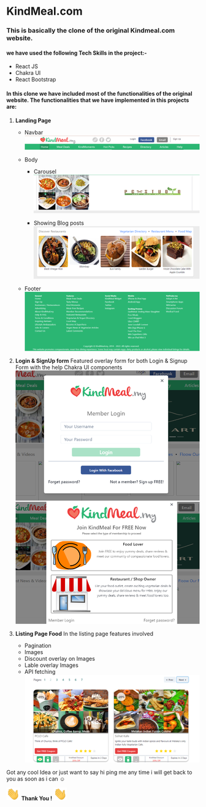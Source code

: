 # KindMeal.com
### This is basically the clone of the original Kindmeal.com website.

#### we have used the following Tech Skills in the project:-
- React JS
- Chakra UI
- React Bootstrap

#### In this clone we have included most of the functionalities of the original website. The functionalities that we have implemented in this projects are:

1. **Landing Page** 
    - Navbar
    ![Kindmeal Navbar](./readmdImages/Navbar.png)

    - Body 
        - Carousel ![Cool Carousel](./readmdImages/carousel.png)

        - Showing Blog posts ![Blog Posts](./readmdImages/blog_post.png)

    - Footer
      ![Footer](./readmdImages/footer.png)

2. **Login & SignUp form**
    Featured overlay form for both Login & Signup Form with the help Chakra UI components
    ![Login Form](./readmdImages/login.png) ![Signup Form](./readmdImages/signup.png)

3. **Listing Page Food**
    In the listing page features involved  
    - Pagination
    - Images
    - Discount overlay on Images
    - Lable overlay Images
    - API fetching
    ![Listing Page](./readmdImages/listing_page.png)


Got any cool Idea or just want to say hi ping me any time i will get back to you as soon as i can 	:relaxed:

<img style="width: 35px;" src="https://raw.githubusercontent.com/ABSphreak/ABSphreak/master/gifs/Hi.gif" alt=""> **Thank You !** <img style="width: 35px;" src="https://raw.githubusercontent.com/ABSphreak/ABSphreak/master/gifs/Hi.gif" alt="">

